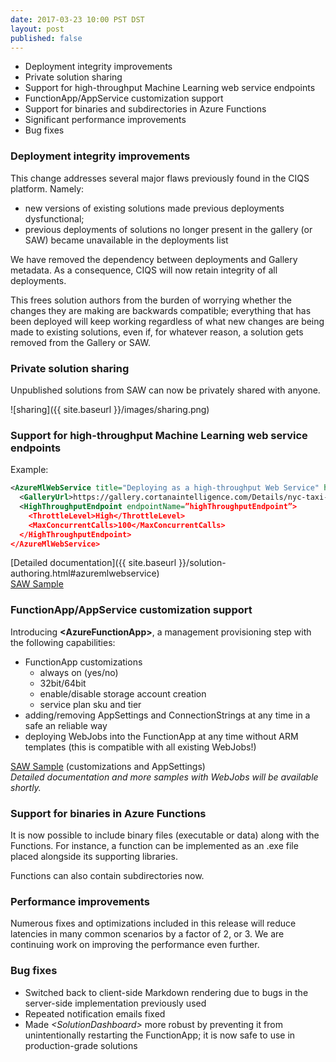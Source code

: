 ```yaml
---
date: 2017-03-23 10:00 PST DST
layout: post
published: false
---
```

- Deployment integrity improvements
- Private solution sharing
- Support for high-throughput Machine Learning web service endpoints
- FunctionApp/AppService customization support
- Support for binaries and subdirectories in Azure Functions
- Significant performance improvements
- Bug fixes

<!--more-->

### Deployment integrity improvements

This change addresses several major flaws previously found in the CIQS platform. Namely:
- new versions of existing solutions made previous deployments dysfunctional;
- previous deployments of solutions no longer present in the gallery (or SAW) became unavailable in the deployments list

We have removed the dependency between deployments and Gallery metadata. As a consequence, CIQS will now retain integrity of all deployments.

This frees solution authors from the burden of worrying whether the changes they are making are backwards compatible; everything that has been deployed will keep working regardless of what new changes are being made to existing solutions, even if, for whatever reason, a solution gets removed from the Gallery or SAW.

### Private solution sharing

Unpublished solutions from SAW can now be privately shared with anyone.

![sharing]({{ site.baseurl }}/images/sharing.png)

### Support for high-throughput Machine Learning web service endpoints

Example:

```xml
<AzureMlWebService title="Deploying as a high-throughput Web Service" hiddenParameters ="true">
  <GalleryUrl>https://gallery.cortanaintelligence.com/Details/nyc-taxi-binary-classification-scoring-exp-2</GalleryUrl>
  <HighThroughputEndpoint endpointName=”highThroughputEndpoint”>
    <ThrottleLevel>High</ThrottleLevel>
    <MaxConcurrentCalls>100</MaxConcurrentCalls>
  </HighThroughputEndpoint>
</AzureMlWebService>
```
[Detailed documentation]({{ site.baseurl }}/solution-authoring.html#azuremlwebservice)
<br />
[SAW Sample](https://github.com/Azure/Azure-CortanaIntelligence-SolutionAuthoringWorkspace/tree/master/Samples/012-mlwebsvc)

### FunctionApp/AppService customization support

Introducing **&lt;AzureFunctionApp&gt;**, a management provisioning step with the following capabilities:
- FunctionApp  customizations
  - always on (yes/no)
  - 32bit/64bit
  - enable/disable storage account creation
  - service plan sku and tier
- adding/removing AppSettings and ConnectionStrings at any time in a safe an reliable way
- deploying WebJobs into the FunctionApp at any time without ARM templates (this is compatible with all existing WebJobs!)

[SAW Sample](https://github.com/Azure/Azure-CortanaIntelligence-SolutionAuthoringWorkspace/tree/master/Samples/011-chickenandegg) (customizations and AppSettings)
<br />
*Detailed documentation and more samples with WebJobs will be available shortly.*

### Support for binaries in Azure Functions

It is now possible to include binary files (executable or data) along with the Functions. For instance, a function can be implemented as an .exe file placed alongside its supporting libraries.

Functions can also contain subdirectories now.

### Performance improvements

Numerous fixes and optimizations included in this release will reduce latencies in many common scenarios by a factor of 2, or 3. We are continuing work on improving the performance even further.

### Bug fixes
 - Switched back to client-side Markdown rendering due to bugs in the server-side implementation previously used
 - Repeated notification emails fixed
 - Made *&lt;SolutionDashboard&gt;* more robust by preventing it from unintentionally restarting the FunctionApp; it is now safe to use in production-grade solutions
